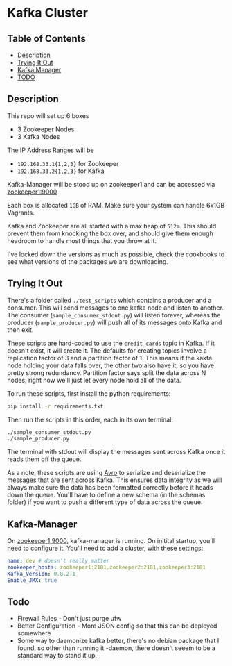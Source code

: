 # Kafka Cluster #

## Table of Contents ##

*  [Description](#description)
*  [Trying It Out](#trying-it-out)
*  [Kafka Manager](#kafka-manager)
*  [TODO](#todo)

## Description ##

This repo will set up 6 boxes
*  3 Zookeeper Nodes
*  3 Kafka Nodes

The IP Address Ranges will be
*  `192.168.33.1{1,2,3}` for Zookeeper
*  `192.168.33.2{1,2,3}` for Kafka

Kafka-Manager will be stood up on zookeeper1 and can be accessed via
[zookeeper1:9000](http://192.168.33.11:9000)

Each box is allocated `1GB` of RAM. Make sure your system can handle 6x1GB
Vagrants.

Kafka and Zookeeper are all started with a max heap of `512m`. This should
prevent them from knocking the box over, and should give them enough headroom
to handle most things that you throw at it.

I've locked down the versions as much as possible, check the cookbooks to see
what versions of the packages we are downloading.

## Trying It Out ##

There's a folder called `./test_scripts` which contains a producer and a
consumer. This will send messages to one kafka node and listen to another. The
consumer (`sample_consumer_stdout.py`) will listen forever, whereas the
producer (`sample_producer.py`) will push all of its messages onto Kafka and
then exit.

These scripts are hard-coded to use the `credit_cards` topic in Kafka. If it
doesn't exist, it will create it. The defaults for creating topics involve a
replication factor of 3 and a partition factor of 1. This means if the kakfa
node holding your data falls over, the other two also have it, so you have
pretty strong redundancy. Partition factor says split the data across N nodes,
right now we'll just let every node hold all of the data.

To run these scripts, first install the python requirements:

```sh
pip install -r requirements.txt
```

Then run the scripts in this order, each in its own terminal:

```sh
./sample_consumer_stdout.py
./sample_producer.py
```

The terminal with stdout will display the messages sent across Kafka once it
reads them off the queue.

As a note, these scripts are using [Avro](https://avro.apache.org/) to
serialize and deserialize the messages that are sent across Kafka. This ensures
data integrity as we will always make sure the data has been formatted
correctly before it heads down the queue. You'll have to define a new schema
(in the schemas folder) if you want to push a different type of data across the
queue.

## Kafka-Manager ##

On [zookeeper1:9000](http://192.168.33.11:9000), kafka-manager is running. On
initital startup, you'll need to configure it. You'll need to add a cluster,
with these settings:

```yaml
name: dev # doesn't really matter
zookeeper_hosts: zookeeper1:2181,zookeeper2:2181,zookeeper3:2181
Kafka_Version: 0.8.2.1
Enable_JMX: true
```

## Todo ##

*  Firewall Rules - Don't just purge ufw
*  Better Configuration - More JSON config so that this can be deployed
   somewhere
*  Some way to daemonize kafka better, there's no debian package that I found,
   so other than running it -daemon, there doesn't seeem to be a standard way
   to stand it up.
